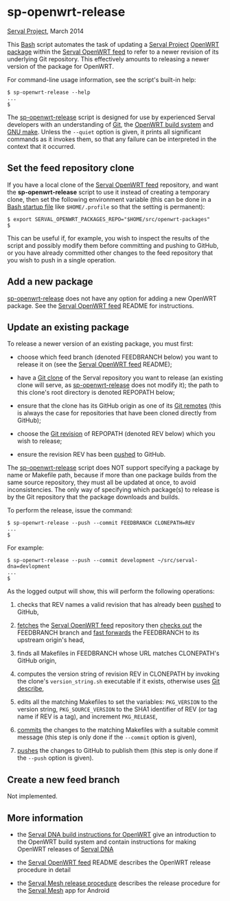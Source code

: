 sp-openwrt-release
==================
[Serval Project], March 2014

This [Bash][] script automates the task of updating a [Serval Project][]
[OpenWRT package][] within the [Serval OpenWRT feed][] to refer to a newer
revision of its underlying Git repository.  This effectively amounts to
releasing a newer version of the package for OpenWRT.

For command-line usage information, see the script's built-in help:

    $ sp-openwrt-release --help
    ...
    $

The [sp-openwrt-release][] script is designed for use by experienced Serval
developers with an understanding of [Git][], the [OpenWRT build system][] and
[GNU make][].  Unless the `--quiet` option is given, it prints all significant
commands as it invokes them, so that any failure can be interpreted in the
context that it occurred.

Set the feed repository clone
-----------------------------

If you have a local clone of the [Serval OpenWRT feed][] repository, and want
the **sp-openwrt-release** script to use it instead of creating a temporary
clone, then set the following environment variable (this can be done in a [Bash
startup file][] like `$HOME/.profile` so that the setting is permanent):

    $ export SERVAL_OPENWRT_PACKAGES_REPO="$HOME/src/openwrt-packages"
    $

This can be useful if, for example, you wish to inspect the results of the
script and possibly modify them before committing and pushing to GitHub, or you
have already committed other changes to the feed repository that you wish to
push in a single operation.

Add a new package
-----------------

[sp-openwrt-release][] does not have any option for adding a new OpenWRT
package.  See the [Serval OpenWRT feed][] README for instructions.

Update an existing package
--------------------------

To release a newer version of an existing package, you must first:

 *  choose which feed branch (denoted FEEDBRANCH below) you want to release
    it on (see the [Serval OpenWRT feed][] README);

 *  have a [Git clone][] of the Serval repository you want to release (an
    existing clone will serve, as [sp-openwrt-release][] does not modify it);
    the path to this clone's root directory is denoted REPOPATH below;

 *  ensure that the clone has its GitHub origin as one of its [Git remotes][]
    (this is always the case for repositories that have been cloned directly from
    GitHub);

 *  choose the [Git revision][] of REPOPATH (denoted REV below) which you
    wish to release;

 *  ensure the revision REV has been [pushed][Git push] to GitHub.

The [sp-openwrt-release][] script does NOT support specifying a package by name
or Makefile path, because if more than one package builds from the same source
repository, they must all be updated at once, to avoid inconsistencies.  The only
way of specifying which package(s) to release is by the Git repository that the
package downloads and builds.

To perform the release, issue the command:

    $ sp-openwrt-release --push --commit FEEDBRANCH CLONEPATH=REV
    ...
    $

For example:

    $ sp-openwrt-release --push --commit development ~/src/serval-dna=devlopment
    ...
    $

As the logged output will show, this will perform the following operations:

 1. checks that REV names a valid revision that has already been [pushed][Git push]
    to GitHub,

 2. [fetches][Git fetch] the [Serval OpenWRT feed][] repository then [checks
    out][Git checkout] the FEEDBRANCH branch and [fast forwards][Git merge] the
    FEEDBRANCH to its upstream origin's head,

 3. finds all Makefiles in FEEDBRANCH whose URL matches CLONEPATH's GitHub
    origin,

 4. computes the version string of revision REV in CLONEPATH by invoking the
    clone's `version_string.sh` executable if it exists, otherwise uses [Git
    describe][],

 5. edits all the matching Makefiles to set the variables: `PKG_VERSION` to the
    version string, `PKG_SOURCE_VERSION` to the SHA1 identifier of REV (or tag
    name if REV is a tag), and increment `PKG_RELEASE`,

 6. [commits][Git commit] the changes to the matching Makefiles with a suitable
    commit message (this step is only done if the `--commit` option is given),

 7. [pushes][Git push] the changes to GitHub to publish them (this step is only
    done if the `--push` option is given).

Create a new feed branch
------------------------

Not implemented.

More information
----------------

 * the [Serval DNA build instructions for OpenWRT][] give an introduction to
   the OpenWRT build system and contain instructions for making OpenWRT
   releases of [Serval DNA][]

 * the [Serval OpenWRT feed][] README describes the OpenWRT release procedure
   in detail

 * the [Serval Mesh release procedure][] describes the release procedure for
   the [Serval Mesh][] app for Android


[Serval Project]: http://www.servalproject.org
[sp-openwrt-release]: ../bin/sp-openwrt-release
[Serval OpenWRT feed]: https://github.com/servalproject/openwrt-packages
[Serval DNA]: https://github.com/servalproject/serval-dna
[Batphone]: https://github.com/servalproject/batphone
[Serval Mesh]: http://developer.servalproject.org/dokuwiki/doku.php?id=content:servalmesh:
[Serval Mesh release procedure]: http://developer.servalproject.org/dokuwiki/doku.php?id=content:servalmesh:release:
[Serval DNA build instructions for OpenWRT]: https://github.com/servalproject/serval-dna/blob/development/doc/OpenWRT.md
[OpenWRT build system]: http://wiki.openwrt.org/about/toolchain
[OpenWRT package]: http://wiki.openwrt.org/doc/devel/packages
[Bash]: http://en.wikipedia.org/wiki/Bash_(Unix_shell)
[Bash startup file]: http://www.gnu.org/software/bash/manual/html_node/Bash-Startup-Files.html
[Git]: http://git-scm.com/
[Git describe]: http://git-scm.com/docs/git-describe
[Git remotes]: http://gitref.org/remotes/
[Git revision]: http://git-scm.com/book/en/Git-Tools-Revision-Selection
[Git clone]: http://git-scm.com/docs/git-clone
[Git fetch]: http://git-scm.com/docs/git-fetch
[Git push]: http://git-scm.com/docs/git-push
[Git checkout]: http://git-scm.com/docs/git-checkout
[Git merge]: http://git-scm.com/docs/git-merge
[Git commit]: http://git-scm.com/docs/git-commit
[GNU make]: http://www.gnu.org/software/make/
